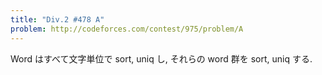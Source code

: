 ```yaml
---
title: "Div.2 #478 A"
problem: http://codeforces.com/contest/975/problem/A
---
```

Word はすべて文字単位で sort, uniq し, それらの word 群を sort, uniq する.
